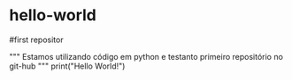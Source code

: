 # hello-world
#first repositor

"""
Estamos utilizando código em python e testanto primeiro repositório no git-hub
"""
print("Hello World!")
